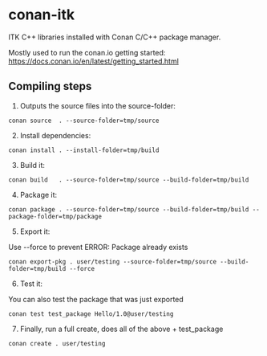 # conan-itk

ITK C++ libraries installed with Conan C/C++ package manager.

Mostly used to run the conan.io getting started: https://docs.conan.io/en/latest/getting_started.html

## Compiling steps

1.  Outputs the source files into the source-folder:

```
conan source  . --source-folder=tmp/source
```

2. Install dependencies:

```
conan install . --install-folder=tmp/build
```

3.  Build it:

```
conan build   . --source-folder=tmp/source --build-folder=tmp/build
```

4. Package it:

```
conan package . --source-folder=tmp/source --build-folder=tmp/build --package-folder=tmp/package
```

5. Export it:

Use --force to prevent ERROR: Package already exists

```
conan export-pkg . user/testing --source-folder=tmp/source --build-folder=tmp/build --force
```

6. Test it:

You can also test the package that was just exported

```
conan test test_package Hello/1.0@user/testing
```

7. Finally, run a full create, does all of the above + test_package

```
conan create . user/testing
```
